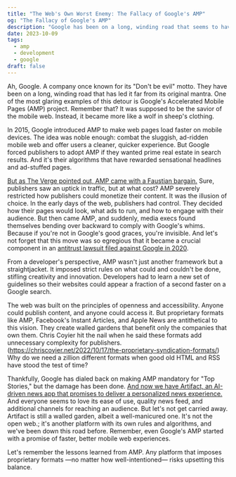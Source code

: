 ```yaml
---
title: "The Web's Own Worst Enemy: The Fallacy of Google's AMP"
og: "The Fallacy of Google's AMP"
description: "Google has been on a long, winding road that seems to have led it far from its original mantra of \"don't be evil\". One of the most glaring examples of this detour is AMP. It was supposed to be the savior of the mobile web. Instead, it turned out to be more like a wolf in sheep's clothing."
date: 2023-10-09
tags:
  - amp
  - development
  - google
draft: false
---
```


Ah, Google. A company once known for its "Don't be evil" motto. They have been on a long, winding road that has led it far from its original mantra. One of the most glaring examples of this detour is Google's Accelerated Mobile Pages (AMP) project. Remember that? It was supposed to be the savior of the mobile web. Instead, it became more like a wolf in sheep's clothing.

In 2015, Google introduced AMP to make web pages load faster on mobile devices. The idea was noble enough: combat the sluggish, ad-ridden mobile web and offer users a cleaner, quicker experience. But Google forced publishers to adopt AMP if they wanted prime real estate in search results. And it's their algorithms that have rewarded sensational headlines and ad-stuffed pages.

[But as The Verge pointed out, AMP came with a Faustian bargain.](https://www.theverge.com/23711172/google-amp-accelerated-mobile-pages-search-publishers-lawsuit) Sure, publishers saw an uptick in traffic, but at what cost? AMP severely restricted how publishers could monetize their content. It was the illusion of choice. In the early days of the web, publishers had control. They decided how their pages would look, what ads to run, and how to engage with their audience. But then came AMP, and suddenly, media execs found themselves bending over backward to comply with Google's whims. Because if you're not in Google's good graces, you're invisible. And let's not forget that this move was so egregious that it became a crucial component in an [antitrust lawsuit filed against Google in 2020](https://www.npr.org/2023/09/12/1198558372/doj-google-monopoly-antitrust-trial-search-engine).

From a developer's perspective, AMP wasn't just another framework but a straightjacket. It imposed strict rules on what could and couldn't be done, stifling creativity and innovation. Developers had to learn a new set of guidelines so their websites could appear a fraction of a second faster on a Google search. 

The web was built on the principles of openness and accessibility. Anyone could publish content, and anyone could access it. But proprietary formats like AMP, Facebook's Instant Articles, and Apple News are antithetical to this vision. They create walled gardens that benefit only the companies that own them. Chris Coyier hit the nail when he said these formats add unnecessary complexity for publishers. (https://chriscoyier.net/2022/10/17/the-proprietary-syndication-formats/) Why do we need a zillion different formats when good old HTML and RSS have stood the test of time?

Thankfully, Google has dialed back on making AMP mandatory for "Top Stories," but the damage has been done. [And now we have Artifact, an AI-driven news app that promises to deliver a personalized news experience.](https://www.platformer.news/p/instagrams-co-founders-are-mounting) And everyone seems to love its ease of use, quality news feed, and additional channels for reaching an audience. But let's not get carried away. Artifact is still a walled garden, albeit a well-manicured one. It's not the open web.; it's another platform with its own rules and algorithms, and we've been down this road before. Remember, even Google's AMP started with a promise of faster, better mobile web experiences.

Let's remember the lessons learned from AMP. Any platform that imposes proprietary formats —no matter how well-intentioned— risks upsetting this balance.